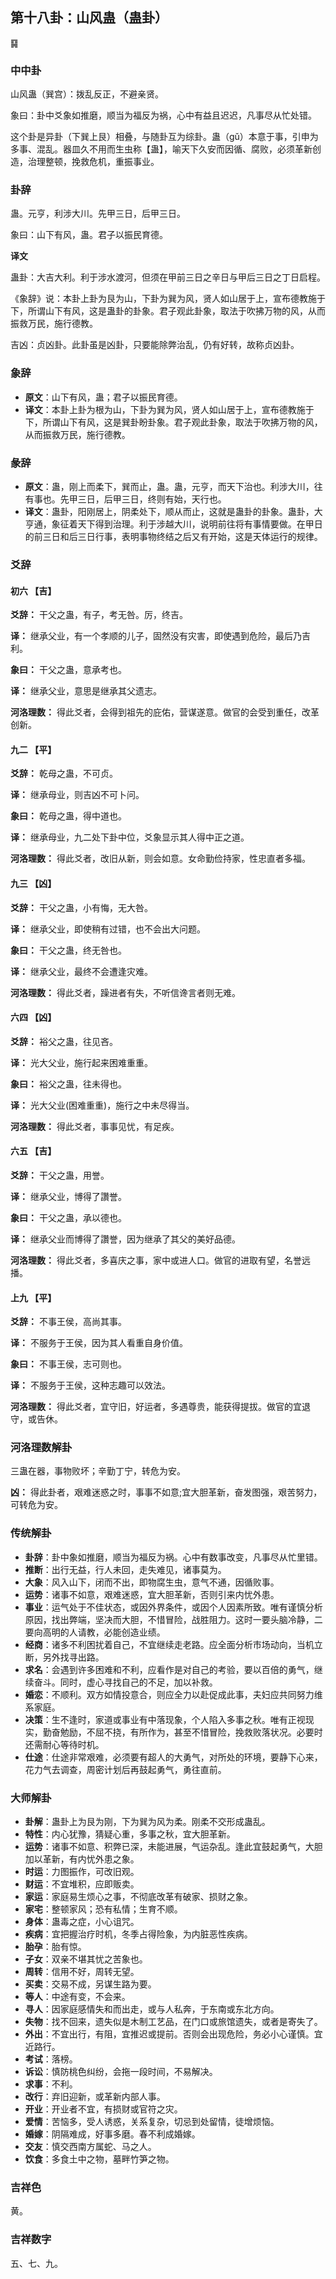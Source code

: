## 第十八卦：山风蛊（蛊卦）

<div class="hexagrams">䷑</div>

### 中中卦

山风蛊（巽宫）：拨乱反正，不避亲贤。

象曰：卦中爻象如推磨，顺当为福反为祸，心中有益且迟迟，凡事尽从忙处错。

这个卦是异卦（下巽上艮）相叠，与随卦互为综卦。蛊（gǔ）本意于事，引申为多事、混乱。器皿久不用而生虫称【蛊】，喻天下久安而因循、腐败，必须革新创造，治理整顿，挽救危机，重振事业。

### 卦辞

蛊。元亨，利涉大川。先甲三日，后甲三日。

象曰：山下有风，蛊。君子以振民育德。

**译文**

蛊卦：大吉大利。利于涉水渡河，但须在甲前三日之辛日与甲后三日之丁日启程。

《象辞》说：本卦上卦为艮为山，下卦为巽为风，贤人如山居于上，宣布德教施于下，所谓山下有风，这是蛊卦的卦象。君子观此卦象，取法于吹拂万物的风，从而振救万民，施行德教。

吉凶：贞凶卦。此卦虽是凶卦，只要能除弊治乱，仍有好转，故称贞凶卦。

### 象辞

- **原文**：山下有风，蛊；君子以振民育德。
- **译文**：本卦上卦为根为山，下卦为巽为风，贤人如山居于上，宣布德教施于下，所谓山下有风，这是巽卦盼卦象。君子观此卦象，取法于吹拂万物的风，从而振救万民，施行德教。

### 彖辞

- **原文**：蛊，刚上而柔下，巽而止，蛊。蛊，元亨，而天下治也。利涉大川，往有事也。先甲三日，后甲三日，终则有始，天行也。
- **译文**：蛊卦，阳刚居上，阴柔处下，顺从而止，这就是蛊卦的卦象。蛊卦，大亨通，象征着天下得到治理。利于涉越大川，说明前往将有事情要做。在甲日的前三日和后三日行事，表明事物终结之后又有开始，这是天体运行的规律。

### 爻辞

#### 初六 【吉】

**爻辞：** 干父之蛊，有子，考无咎。厉，终吉。

**译：** 继承父业，有一个孝顺的儿子，固然没有灾害，即使遇到危险，最后乃吉利。

**象曰：** 干父之蛊，意承考也。

**译：** 继承父业，意思是继承其父遗志。

**河洛理数：** 得此爻者，会得到祖先的庇佑，营谋遂意。做官的会受到重任，改革创新。

#### 九二 【平】

**爻辞：** 乾母之蛊，不可贞。

**译：** 继承母业，则吉凶不可卜问。

**象曰：** 乾母之蛊，得中道也。

**译：** 继承母业，九二处下卦中位，爻象显示其人得中正之道。

**河洛理数：** 得此爻者，改旧从新，则会如意。女命勤俭持家，性忠直者多福。

#### 九三 【凶】

**爻辞：** 干父之蛊，小有悔，无大咎。

**译：** 继承父业，即使稍有过错，也不会出大问题。

**象曰：** 干父之蛊，终无咎也。

**译：** 继承父业，最终不会遭逢灾难。

**河洛理数：** 得此爻者，躁进者有失，不听信谗言者则无难。

#### 六四 【凶】

**爻辞：** 裕父之蛊，往见吝。

**译：** 光大父业，施行起来困难重重。

**象曰：** 裕父之蛊，往未得也。

**译：** 光大父业(困难重重)，施行之中未尽得当。

**河洛理数：** 得此爻者，事事见忧，有足疾。

#### 六五 【吉】

**爻辞：** 干父之蛊，用誉。

**译：** 继承父业，博得了讚誉。

**象曰：** 干父之蛊，承以德也。

**译：** 继承父业而博得了讚誉，因为继承了其父的美好品德。

**河洛理数：** 得此爻者，多喜庆之事，家中或进人口。做官的进取有望，名誉远播。

#### 上九 【平】

**爻辞：** 不事王侯，高尚其事。

**译：** 不服务于王侯，因为其人看重自身价值。

**象曰：** 不事王侯，志可则也。

**译：** 不服务于王侯，这种志趣可以效法。

**河洛理数：** 得此爻者，宜守旧，好运者，多遇尊贵，能获得提拔。做官的宜退守，或告休。

### 河洛理数解卦

三蛊在器，事物败坏；辛勤丁宁，转危为安。

**凶：** 得此卦者，艰难迷惑之时，事事不如意;宜大胆革新，奋发图强，艰苦努力，可转危为安。

### 传统解卦

- **卦辞**：卦中象如推磨，顺当为福反为祸。心中有数事改变，凡事尽从忙里错。
- **推断**：出行无益，行人未回，走失难见，诸事莫为。
- **大象**：风入山下，闭而不出，即物腐生虫，意气不通，因循败事。
- **运势**：诸事不如意，艰难迷惑，宜大胆革新，否则引来内忧外患。
- **事业**：运气处于不佳状态，或因外界条件，或因个人因素所致。唯有谨慎分析原因，找出弊端，坚决而大胆，不惜冒险，战胜阻力。这时一要头脑冷静，二要向高明的人请教，必能创造业绩。
- **经商**：诸多不利困扰着自己，不宜继续走老路。应全面分析市场动向，当机立断，另外找寻出路。
- **求名**：会遇到许多困难和不利，应看作是对自己的考验，要以百倍的勇气，继续奋斗。同时，虚心寻找自己的不足，加以补救。
- **婚恋**：不顺利。双方如情投意合，则应全力以赴促成此事，夫妇应共同努力维系家庭。
- **决策**：生不逢时，家道或事业有中落现象，个人陷入多事之秋。唯有正视现实，勤奋勉励，不屈不挠，有所作为，甚至不惜冒险，挽救败落状况。必要时还需耐心等待时机。
- **仕途**：仕途非常艰难，必须要有超人的大勇气，对所处的环境，要静下心来，花力气去调查，周密计划后再鼓起勇气，勇往直前。

### 大师解卦

- **卦解**：蛊卦上为艮为刚，下为巽为风为柔。刚柔不交形成蛊乱。
- **特性**：内心犹豫，猜疑心重，多事之秋，宜大胆革新。
- **运势**：诸事不如意、积弊已深，未能进展，气运杂乱。逢此宜鼓起勇气，大胆加以革新，有内忧外患之象。
- **时运**：力图振作，可改旧观。
- **财运**：不宜堆积，应即贩卖。
- **家运**：家庭易生烦心之事，不彻底改革有破家、损财之象。
- **家宅**：整顿家风；恐有私情；生育不顺。
- **身体**：蛊毒之症，小心诅咒。
- **疾病**：宜把握治疗时机，冬季占得险象，为内脏恶性疾病。
- **胎孕**：胎有惊。
- **子女**：双亲不堪其忧之苦象也。
- **周转**：信用不好，周转无望。
- **买卖**：交易不成，另谋生路为要。
- **等人**：中途有变，不会来。
- **寻人**：因家庭感情失和而出走，或与人私奔，于东南或东北方向。
- **失物**：找不回来，遗失似是木制工艺品，在门口或旅馆遗失，或者是寄失了。
- **外出**：不宜出行，有阻，宜推迟或提前。否则会出现危险，务必小心谨慎。宜近路行。
- **考试**：落榜。
- **诉讼**：慎防桃色纠纷，会拖一段时间，不易解决。
- **求事**：不利。
- **改行**：弃旧迎新，或革新内部人事。
- **开业**：开业者不宜，有损财或官符之灾。
- **爱情**：苦恼多，受人诱惑，关系复杂，切忌到处留情，徒增烦恼。
- **婚嫁**：阴隔难成，好事多磨。春不利成婚嫁。
- **交友**：慎交西南方属蛇、马之人。
- **饮食**：多食土中之物，墓畔竹笋之物。

### 吉祥色

黄。

### 吉祥数字

五、七、九。